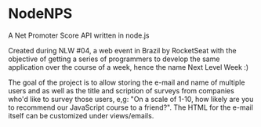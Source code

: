 # NodeNPS
A Net Promoter Score API written in node.js

Created during NLW #04, a web event in Brazil by RocketSeat with the objective of getting a series of programmers to develop the same application over the course 
of a week, hence the name Next Level Week :)

The goal of the project is to allow storing the e-mail and name of multiple users and as well as the title and scription of surveys from companies who'd like to survey those users, e,g: "On a scale of 1-10, how likely are you to recommend our JavaScript course to a friend?".
The HTML for the e-mail itself can be customized under views/emails.
